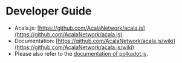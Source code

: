 # Developer Guide

* Acala.js: [https://github.com/AcalaNetwork/acala.js](https://github.com/AcalaNetwork/acala.js)
* Documentation: [https://github.com/AcalaNetwork/acala.js/wiki](https://github.com/AcalaNetwork/acala.js/wiki)
* Please also refer to the [documentation of polkadot.js](https://polkadot.js.org/docs/api/).


